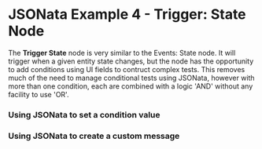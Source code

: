 # JSONata Example 4 - Trigger: State Node

The **Trigger State** node is very similar to the Events: State node. It will trigger when a given entity state changes, but the node has the opportunity to add conditions using UI fields to contruct complex tests. This removes much of the need to manage conditional tests using JSONata, however with more than one condition, each are combined with a logic 'AND' without any facility to use 'OR'.








### Using JSONata to set a condition value

### Using JSONata to create a custom message


